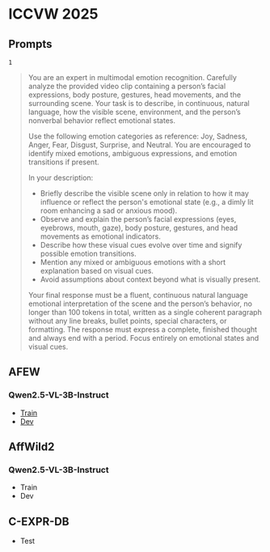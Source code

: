# ICCVW 2025

## Prompts

``1``

> You are an expert in multimodal emotion recognition. Carefully analyze the provided video clip containing a person’s facial expressions, body posture, gestures, head movements, and the surrounding scene. Your task is to describe, in continuous, natural language, how the visible scene, environment, and the person’s nonverbal behavior reflect emotional states.
>
> Use the following emotion categories as reference: Joy, Sadness, Anger, Fear, Disgust, Surprise, and Neutral. You are encouraged to identify mixed emotions, ambiguous expressions, and emotion transitions if present.
>
> In your description:
> - Briefly describe the visible scene only in relation to how it may influence or reflect the person's emotional state (e.g., a dimly lit room enhancing a sad or anxious mood).
> - Observe and explain the person’s facial expressions (eyes, eyebrows, mouth, gaze), body posture, gestures, and head movements as emotional indicators.
> - Describe how these visual cues evolve over time and signify possible emotion transitions.
> - Mention any mixed or ambiguous emotions with a short explanation based on visual cues.
> - Avoid assumptions about context beyond what is visually present.
>
> Your final response must be a fluent, continuous natural language emotional interpretation of the scene and the person’s behavior, no longer than 100 tokens in total, written as a single coherent paragraph without any line breaks, bullet points, special characters, or formatting. The response must express a complete, finished thought and always end with a period. Focus entirely on emotional states and visual cues.

## AFEW

### Qwen2.5-VL-3B-Instruct

- [Train](https://github.com/SMIL-SPCRAS/ICCVW_25/blob/LLMs/AFEW/Qwen2.5-VL-3B-Instruct/train_segment_with_text.csv)
- [Dev](https://github.com/SMIL-SPCRAS/ICCVW_25/blob/LLMs/AFEW/Qwen2.5-VL-3B-Instruct/dev_segment_with_text.csv)

## AffWild2

### Qwen2.5-VL-3B-Instruct

- Train
- Dev

## C-EXPR-DB

- Test
